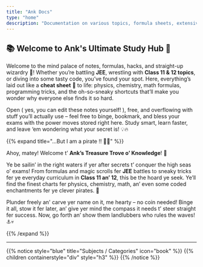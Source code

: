 ```yaml
---
title: "Ank Docs"
type: "home"
description: "Documentation on various topics, formula sheets, extensive lists, competetive tricks, and many more."
---
```


## 📚 Welcome to Ank's Ultimate Study Hub 🚀

Welcome to the mind palace of notes, formulas, hacks, and straight-up wizardry 🎉! Whether you’re battling **JEE**, wrestling with **Class 11 & 12 topics**, or diving into some tasty code, you’ve found your spot. Here, everything’s laid out like a **cheat sheet** 📘 to life: physics, chemistry, math formulas, programming tricks, and the oh-so-sneaky shortcuts that’ll make you wonder why everyone else finds it so hard. 

Open ( yes, you can edit these notes yourself! ), free, and overflowing with stuff you’ll actually use – feel free to binge, bookmark, and bless your exams with the power moves stored right here. Study smart, learn faster, and leave ‘em wondering what your secret is! 💡🔥

{{% expand title="...But I am a pirate !! 🏴‍☠️" %}}

Ahoy, matey! Welcome t’ **Ank’s Treasure Trove o’ Knowledge**! 💎

Ye be sailin’ in the right waters if yer after secrets t’ conquer the high seas o’ exams! From formulas and magic scrolls fer **JEE** battles to sneaky tricks fer ye everyday curriculum in **Class 11 an’ 12**, this be the hoard ye seek. Ye’ll find the finest charts fer physics, chemistry, math, an’ even some coded enchantments fer ye clever pirates. 🧠

Plunder freely an' carve yer name on it, me hearty – no coin needed! Binge it all, stow it fer later, an’ give yer mind the compass it needs t’ steer straight fer success. Now, go forth an’ show them landlubbers who rules the waves! ⚓️💀

{{% /expand %}}

---

{{% notice style="blue" title="Subjects / Categories" icon="book" %}}
{{% children containerstyle="div" style="h3" %}}
{{% /notice %}} 

